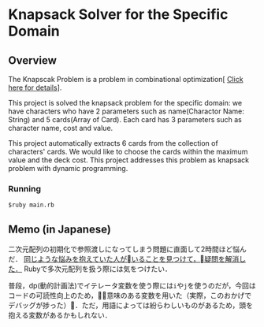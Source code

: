 # Knapsack Solver for the Specific Domain 
## Overview 
The Knapscak Problem is a problem in combinational optimization[ [Click here for details](https://en.wikipedia.org/wiki/Knapsack_problem)]. 

This project is solved the knapsack problem for the specific domain: we have characters who have 2 parameters such as name(Charactor Name: String) and 5 cards(Array of Card). Each card has 3 parameters such as character name, cost and value. 

This project automatically extracts 6 cards from the collection of characters' cards. We would like to choose the cards within the maximum value and the deck cost. This project addresses this problem as knapsack problem with dynamic programming. 

### Running
` $ruby main.rb `

## Memo (in Japanese)

二次元配列の初期化で参照渡しになってしまう問題に直面して2時間ほど悩んだ．
[同じような悩みを抱えていた人がいることを見つけて，疑問を解消した．](https://qiita.com/Ryutaro/items/989b178a92bebb305386) Rubyで多次元配列を扱う際には気をつけたい．

普段，dp(動的計画法)でイテレータ変数を使う際には`i`や`j`を使うのだが，今回はコードの可読性向上のため，意味のある変数を用いた（実際，このおかげでデバッグが捗った）．ただ，用語によっては紛らわしいものがあるため，頭を抱える変数があるかもしれない．